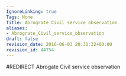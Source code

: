 ```yaml
---
IgnoreLinking: true
Tags: None
Title: Abrograte Civil service observation
aliases:
- Abrograte_Civil_service_observation
draft: false
revision_date: 2016-06-03 20:31:32+00:00
revision_id: 44754
---
```


#REDIRECT Abrogate Civil service observation